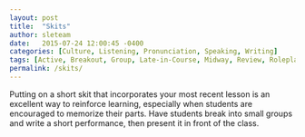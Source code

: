 ```yaml
---
layout: post
title:  "Skits"
author: sleteam
date:   2015-07-24 12:00:45 -0400
categories: [Culture, Listening, Pronunciation, Speaking, Writing]
tags: [Active, Breakout, Group, Late-in-Course, Midway, Review, Roleplay]
permalink: /skits/
---
```

Putting on a short skit that incorporates your most recent lesson is an excellent way to reinforce learning, especially when students are encouraged to memorize their parts. Have students break into small groups and write a short performance, then present it in front of the class.